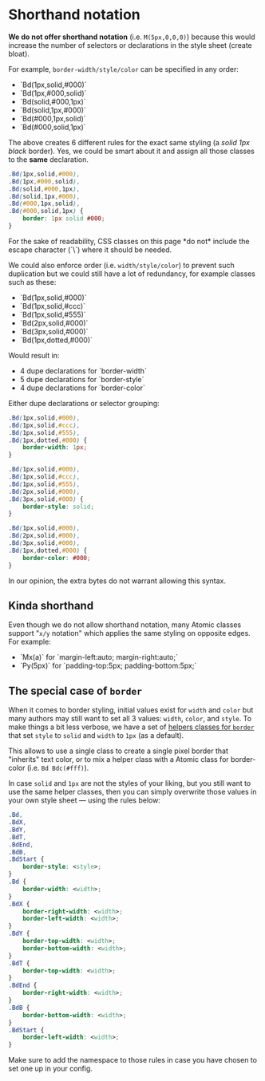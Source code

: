 # Shorthand notation

**We do not offer shorthand notation** (i.e. `M(5px,0,0,0)`) because this would increase the number of selectors or declarations in the style sheet (create bloat).

For example, `border-width/style/color` can be specified in any order:

<ul class="ul-list">
    <li>`Bd(1px,solid,#000)`</li>
    <li>`Bd(1px,#000,solid)`</li>
    <li>`Bd(solid,#000,1px)`</li>
    <li>`Bd(solid,1px,#000)`</li>
    <li>`Bd(#000,1px,solid)`</li>
    <li>`Bd(#000,solid,1px)`</li>
</ul>

The above creates 6 different rules for the exact same styling (a *solid 1px black* border). Yes, we could be smart about it and assign all those classes to the **same** declaration.

```css
.Bd(1px,solid,#000),
.Bd(1px,#000,solid),
.Bd(solid,#000,1px),
.Bd(solid,1px,#000),
.Bd(#000,1px,solid),
.Bd(#000,solid,1px) {
    border: 1px solid #000;
}
```

<p class="noteBox info">For the sake of readability, CSS classes on this page *do not* include the escape character (`\`) where it should be needed.</p>

We could also enforce order (i.e. `width/style/color`) to prevent such duplication but we could still have a lot of redundancy, for example classes such as these:

<ul class="ul-list">
    <li>`Bd(1px,solid,#000)`</li>
    <li>`Bd(1px,solid,#ccc)`</li>
    <li>`Bd(1px,solid,#555)`</li>
    <li>`Bd(2px,solid,#000)`</li>
    <li>`Bd(3px,solid,#000)`</li>
    <li>`Bd(1px,dotted,#000)`</li>
</ul>

Would result in:

<ul class="ul-list">
    <li>4 dupe declarations for `border-width`</li>
    <li>5 dupe declarations for `border-style`</li>
    <li>4 dupe declarations for `border-color`</li>
</ul>

Either dupe declarations or selector grouping:

```css
.Bd(1px,solid,#000),
.Bd(1px,solid,#ccc),
.Bd(1px,solid,#555),
.Bd(1px,dotted,#000) {
    border-width: 1px;
}

.Bd(1px,solid,#000),
.Bd(1px,solid,#ccc),
.Bd(1px,solid,#555),
.Bd(2px,solid,#000),
.Bd(3px,solid,#000) {
    border-style: solid;
}

.Bd(1px,solid,#000),
.Bd(2px,solid,#000),
.Bd(3px,solid,#000),
.Bd(1px,dotted,#000) {
    border-color: #000;
}
```

In our opinion, the extra bytes do not warrant allowing this syntax.

## Kinda shorthand

Even though we do not allow shorthand notation, many Atomic classes support &quot;`x/y` notation&quot; which applies the same styling on opposite edges. For example:

<ul class="ul-list">
    <li>`Mx(a)` for `margin-left:auto; margin-right:auto;`</li>
    <li>`Py(5px)` for `padding-top:5px; padding-bottom:5px;`</li>
</ul>

## The special case of `border`

When it comes to border styling, initial values exist for `width` and `color` but many authors may still want to set all 3 values: `width`, `color`, and `style`. To make things a bit less verbose, we have a set of [helpers classes for `border`](helper-classes.html#-bd-borders-) that set `style` to `solid` and `width` to `1px` (as a default).

This allows to use a single class to create a single pixel border that &quot;inherits&quot; text color, or to mix a helper class with a Atomic class for border-color (i.e. `Bd Bdc(#fff)`).

In case `solid` and `1px` are not the styles of your liking, but you still want to use the same helper classes, then you can simply overwrite those values in your own style sheet &mdash; using the rules below:

```css
.Bd,
.BdX,
.BdY,
.BdT,
.BdEnd,
.BdB,
.BdStart {
    border-style: <style>;
}
.Bd {
    border-width: <width>;
}
.BdX {
    border-right-width: <width>;
    border-left-width: <width>;
}
.BdY {
    border-top-width: <width>;
    border-bottom-width: <width>;
}
.BdT {
    border-top-width: <width>;
}
.BdEnd {
    border-right-width: <width>;
}
.BdB {
    border-bottom-width: <width>;
}
.BdStart {
    border-left-width: <width>;
}
```

<p class="noteBox info">Make sure to add the namespace to those rules in case you have chosen to set one up in your config.</p>

